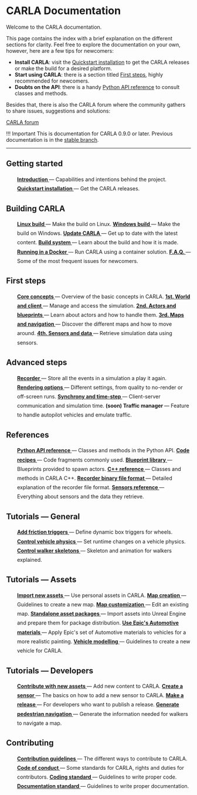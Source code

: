 # CARLA Documentation

Welcome to the CARLA documentation. 

This page contains the index with a brief explanation on the different sections for clarity. 
Feel free to explore the documentation on your own, however, here are a few tips for newcomers:

* __Install CARLA__: visit the [Quickstart installation](start_quickstart.md) to get the CARLA releases or make the build for a desired platform. 
* __Start using CARLA__: there is a section titled [First steps](core_concepts.md), highly recommended for newcomers.
* __Doubts on the API__: there is a handy [Python API reference](python_api.md) to consult classes and methods.

Besides that, there is also the CARLA forum where the community gathers to share issues, suggestions and solutions: 
<div class="build-buttons">
<a href="https://forum.carla.org/" target="_blank" class="btn btn-neutral" title="Go to the latest CARLA release">
CARLA forum</a>
</div>

!!! Important
    This is documentation for CARLA 0.9.0 or later. Previous documentation is in the [stable branch](https://carla.readthedocs.io/en/stable/).

---

## Getting started
  <p style="padding-left:30px;line-height:1.8">
    <a href="../start_introduction"><b>
    Introduction
    </b></a>
        — Capabilities and intentions behind the project.  
    <a href="../start_quickstart"><b>
    Quickstart installation
    </b></a>
        — Get the CARLA releases.  
  </p>

## Building CARLA
  <p style="padding-left:30px;line-height:1.8">
    <a href="../build_linux"><b>
    Linux build
    </b></a>
        — Make the build on Linux.  
    <a href="../build_windows"><b>
    Windows build
    </b></a>
        — Make the build on Windows.  
    <a href="../build_update"><b>
    Update CARLA
    </b></a>
        — Get up to date with the latest content.  
    <a href="../build_system"><b>
    Build system
    </b></a>
        — Learn about the build and how it is made.  
    <a href="../build_docker"><b>
    Running in a Docker
    </b></a>
        — Run CARLA using a container solution.  
    <a href="../build_faq"><b>
    F.A.Q.
    </b></a>
        — Some of the most frequent issues for newcomers.  
  </p>

## First steps
  <p style="padding-left:30px;line-height:1.8">
    <a href="../core_concepts"><b>
    Core concepts
    </b></a>
        — Overview of the basic concepts in CARLA.  
    <a href="../core_world"><b>
    1st. World and client
    </b></a>
        — Manage and access the simulation.  
    <a href="../core_actors"><b>
    2nd. Actors and blueprints
    </b></a>
        — Learn about actors and how to handle them.  
    <a href="../core_map"><b>
    3rd. Maps and navigation
    </b></a>
        — Discover the different maps and how to move around.  
    <a href="../core_sensors"><b> 
    4th. Sensors and data
    </b></a>
        — Retrieve simulation data using sensors.  

## Advanced steps
  <p style="padding-left:30px;line-height:1.8">
    <a href="../adv_recorder"><b>
    Recorder
    </b></a>
        — Store all the events in a simulation a play it again.  
    <a href="../adv_rendering_options"><b>
    Rendering options
    </b></a>
        — Different settings, from quality to no-render or off-screen runs.  
    <a href="../adv_synchrony_timestep"><b>
    Synchrony and time-step
    </b></a>
        — Client-server communication and simulation time.  
    <b>
    (soon) Traffic manager
    </b>
        — Feature to handle autopilot vehicles and emulate traffic.  

## References
  <p style="padding-left:30px;line-height:1.8">
    <a href="../python_api"><b>
    Python API reference
    </b></a>
        — Classes and methods in the Python API.  
    <a href="../ref_code_recipes"><b>
    Code recipes
    </b></a>
        — Code fragments commonly used.  
    <a href="../bp_library"><b>
    Blueprint library
    </b></a>
        — Blueprints provided to spawn actors.  
    <a href="../ref_cpp"><b>
    C++ reference
    </b></a>
        — Classes and methods in CARLA C++.  
    <a href="../ref_recorder_binary_file_format"><b>
    Recorder binary file format
    </b></a>
        — Detailed explanation of the recorder file format.  
    <a href="../ref_sensors"><b>
    Sensors reference
    </b></a>
        — Everything about sensors and the data they retrieve.  

## Tutorials — General
  <p style="padding-left:30px;line-height:1.8">
    <a href="../tuto_G_add_friction_triggers"><b>
    Add friction triggers
    </b></a>
        — Define dynamic box triggers for wheels.  
    <a href="../tuto_G_control_vehicle_physics"><b>
    Control vehicle physics
    </b></a>
        — Set runtime changes on a vehicle physics.  
    <a href="../tuto_G_control_walker_skeletons"><b>
    Control walker skeletons
    </b></a>
        — Skeleton and animation for walkers explained.  

## Tutorials — Assets
  <p style="padding-left:30px;line-height:1.8">
    <a href="../tuto_A_import_assets"><b>
    Import new assets
    </b></a>
        — Use personal assets in CARLA.  
    <a href="../tuto_A_map_creation"><b>
    Map creation 
    </b></a>
        — Guidelines to create a new map.  
    <a href="../tuto_A_map_customization"><b>
    Map customization
    </b></a>
        — Edit an existing map.  
    <a href="../tuto_A_standalone_packages"><b>
    Standalone asset packages 
    </b></a>
        — Import assets into Unreal Engine and prepare them for package distribution.  
    <a href="../tuto_A_epic_automotive_materials"><b>
    Use Epic's Automotive materials
    </b></a>
        — Apply Epic's set of Automotive materials to vehicles for a more realistic painting.
    <a href="../tuto_A_vehicle_modelling"><b>  
    Vehicle modelling
    </b></a>
        — Guidelines to create a new vehicle for CARLA.  

## Tutorials — Developers
  <p style="padding-left:30px;line-height:1.8">
    <a href="../tuto_D_contribute_assets"><b>
    Contribute with new assets
    </b></a>
        — Add new content to CARLA.  
    <a href="../tuto_D_create_sensor"><b>
    Create a sensor
    </b></a>
        — The basics on how to add a new sensor to CARLA.  
    <a href="../tuto_D_make_release"><b>
    Make a release
    </b></a>
        — For developers who want to publish a release.  
    <a href="../tuto_D_generate_pedestrian_navigation"><b>
    Generate pedestrian navigation
    </b></a>
        — Generate the information needed for walkers to navigate a map.  

## Contributing
  <p style="padding-left:30px;line-height:1.8">
    <a href="../cont_contribution_guidelines"><b>
    Contribution guidelines
    </b></a>
        — The different ways to contribute to CARLA.  
    <a href="../cont_code_of_conduct"><b>
    Code of conduct
    </b></a>
        — Some standards for CARLA, rights and duties for contributors.  
    <a href="../cont_coding_standard"><b>
    Coding standard
    </b></a>
        — Guidelines to write proper code.  
    <a href="../cont_doc_standard"><b>
    Documentation standard
    </b></a>
        — Guidelines to write proper documentation.  